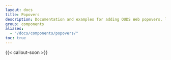 ```yaml
---
layout: docs
title: Popovers
description: Documentation and examples for adding OUDS Web popovers, like those found in iOS, to any element on your site.
group: components
aliases:
  - "/docs/components/popovers/"
toc: true
---
```


{{< callout-soon >}}
